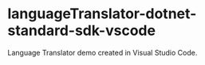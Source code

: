 # languageTranslator-dotnet-standard-sdk-vscode
Language Translator demo created in Visual Studio Code.
